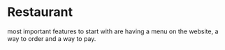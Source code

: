 # Restaurant
most important features to start with are having a menu on the website, a way to order and a way to pay.
